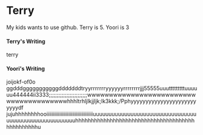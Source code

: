 # Terry
My kids wants to use github. 
Terry is 5.
Yoori is 3


#### Terry's Writing

terry


#### Yoori's Writing
   joijokf-of0o
ggdddgggggggggggdddddddtryyrrrrrrryyyyyyrrrrrrrrjjj55555uuutttttttttuuuuuu444444ii3333;;;;;;;;;;;;;;;;;;;;;;;;wwwwwwwwwwwwwwwwwwwwwwwwwwwwwwwwwwwwwwwhhhltrhljlkjjljk;lk3kkk;/Pphyyyyyyyyyyyyyyyyyyyyyyyyyydf                                                                                                                                                           jujuhhhhhhhhooiiiiiiiiiiiiiiiiiiiiiiiiiiiiiiiiiiiiuuuuuuuuuuuuuuuuuuuuuuuuuuuuuuuuuuuuuuuuuuuuuuuuuuuuuuuhhhhhhhhhhhhhhhhhhhhhhhhhhhhhhhhhhhhhhhhhhhhhhhhu                                                                                                                                                                                                                                                                                                                                                                                                                                                                                                                                                                                                                                                                   




